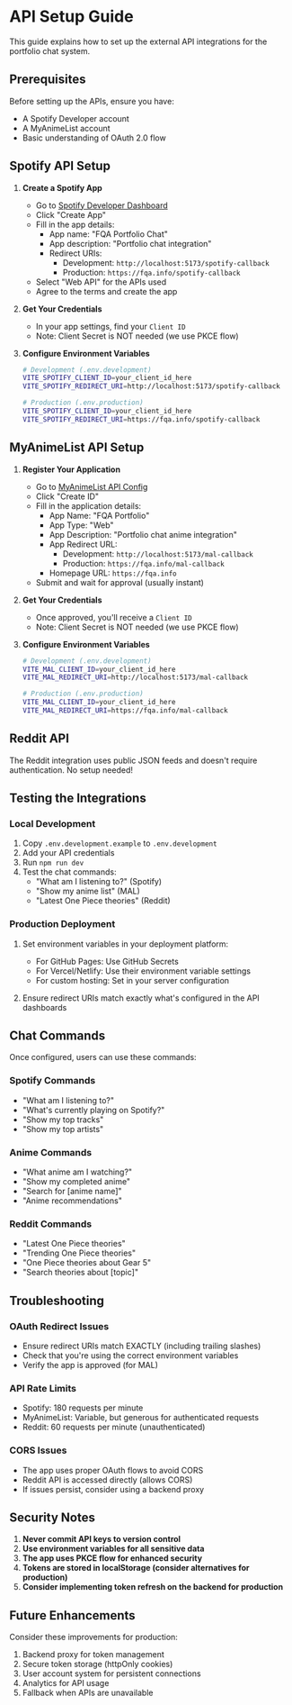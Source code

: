 # API Setup Guide

This guide explains how to set up the external API integrations for the portfolio chat system.

## Prerequisites

Before setting up the APIs, ensure you have:
- A Spotify Developer account
- A MyAnimeList account
- Basic understanding of OAuth 2.0 flow

## Spotify API Setup

1. **Create a Spotify App**
   - Go to [Spotify Developer Dashboard](https://developer.spotify.com/dashboard)
   - Click "Create App"
   - Fill in the app details:
     - App name: "FQA Portfolio Chat"
     - App description: "Portfolio chat integration"
     - Redirect URIs:
       - Development: `http://localhost:5173/spotify-callback`
       - Production: `https://fqa.info/spotify-callback`
   - Select "Web API" for the APIs used
   - Agree to the terms and create the app

2. **Get Your Credentials**
   - In your app settings, find your `Client ID`
   - Note: Client Secret is NOT needed (we use PKCE flow)

3. **Configure Environment Variables**
   ```bash
   # Development (.env.development)
   VITE_SPOTIFY_CLIENT_ID=your_client_id_here
   VITE_SPOTIFY_REDIRECT_URI=http://localhost:5173/spotify-callback

   # Production (.env.production)
   VITE_SPOTIFY_CLIENT_ID=your_client_id_here
   VITE_SPOTIFY_REDIRECT_URI=https://fqa.info/spotify-callback
   ```

## MyAnimeList API Setup

1. **Register Your Application**
   - Go to [MyAnimeList API Config](https://myanimelist.net/apiconfig)
   - Click "Create ID"
   - Fill in the application details:
     - App Name: "FQA Portfolio"
     - App Type: "Web"
     - App Description: "Portfolio chat anime integration"
     - App Redirect URL:
       - Development: `http://localhost:5173/mal-callback`
       - Production: `https://fqa.info/mal-callback`
     - Homepage URL: `https://fqa.info`
   - Submit and wait for approval (usually instant)

2. **Get Your Credentials**
   - Once approved, you'll receive a `Client ID`
   - Note: Client Secret is NOT needed (we use PKCE flow)

3. **Configure Environment Variables**
   ```bash
   # Development (.env.development)
   VITE_MAL_CLIENT_ID=your_client_id_here
   VITE_MAL_REDIRECT_URI=http://localhost:5173/mal-callback

   # Production (.env.production)
   VITE_MAL_CLIENT_ID=your_client_id_here
   VITE_MAL_REDIRECT_URI=https://fqa.info/mal-callback
   ```

## Reddit API

The Reddit integration uses public JSON feeds and doesn't require authentication. No setup needed!

## Testing the Integrations

### Local Development

1. Copy `.env.development.example` to `.env.development`
2. Add your API credentials
3. Run `npm run dev`
4. Test the chat commands:
   - "What am I listening to?" (Spotify)
   - "Show my anime list" (MAL)
   - "Latest One Piece theories" (Reddit)

### Production Deployment

1. Set environment variables in your deployment platform:
   - For GitHub Pages: Use GitHub Secrets
   - For Vercel/Netlify: Use their environment variable settings
   - For custom hosting: Set in your server configuration

2. Ensure redirect URIs match exactly what's configured in the API dashboards

## Chat Commands

Once configured, users can use these commands:

### Spotify Commands
- "What am I listening to?"
- "What's currently playing on Spotify?"
- "Show my top tracks"
- "Show my top artists"

### Anime Commands
- "What anime am I watching?"
- "Show my completed anime"
- "Search for [anime name]"
- "Anime recommendations"

### Reddit Commands
- "Latest One Piece theories"
- "Trending One Piece theories"
- "One Piece theories about Gear 5"
- "Search theories about [topic]"

## Troubleshooting

### OAuth Redirect Issues
- Ensure redirect URIs match EXACTLY (including trailing slashes)
- Check that you're using the correct environment variables
- Verify the app is approved (for MAL)

### API Rate Limits
- Spotify: 180 requests per minute
- MyAnimeList: Variable, but generous for authenticated requests
- Reddit: 60 requests per minute (unauthenticated)

### CORS Issues
- The app uses proper OAuth flows to avoid CORS
- Reddit API is accessed directly (allows CORS)
- If issues persist, consider using a backend proxy

## Security Notes

1. **Never commit API keys to version control**
2. **Use environment variables for all sensitive data**
3. **The app uses PKCE flow for enhanced security**
4. **Tokens are stored in localStorage (consider alternatives for production)**
5. **Consider implementing token refresh on the backend for production**

## Future Enhancements

Consider these improvements for production:
1. Backend proxy for token management
2. Secure token storage (httpOnly cookies)
3. User account system for persistent connections
4. Analytics for API usage
5. Fallback when APIs are unavailable